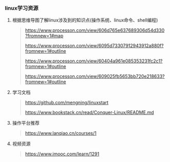 ### linux学习资源

1. 根据思维导图了解linux涉及到的知识点(操作系统、linux命令、shell编程)

   > https://www.processon.com/view/606d765e637689306d54d330?fromnew=1#map
   >
   > https://www.processon.com/view/6095d73307912943912a880f?fromnew=1#outline
   >
   > https://www.processon.com/view/60404a961e085353231fc2c1?fromnew=1#outline
   >
   > https://www.processon.com/view/609025fb5653bb720e218633?fromnew=1#outline

2. 学习文档

   > https://github.com/mengning/linuxstart
   >
   > https://www.bookstack.cn/read/Conquer-Linux/README.md

3. 操作平台推荐

   > https://www.lanqiao.cn/courses/1

4. 视频资源

   > https://www.imooc.com/learn/1291

